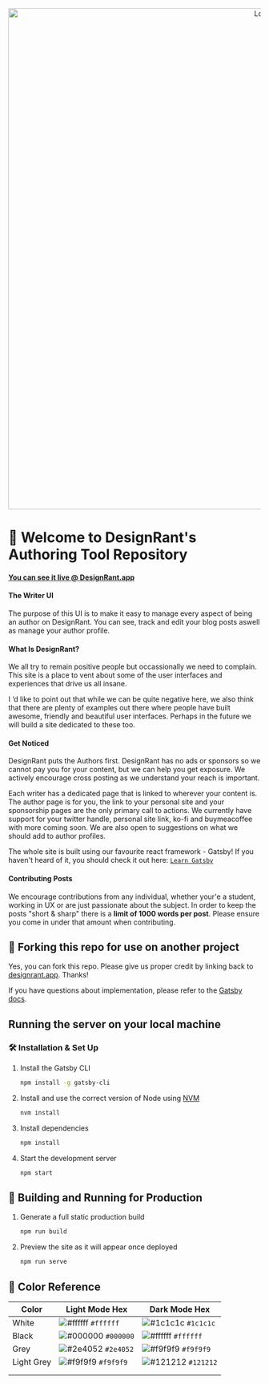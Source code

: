<div align="center">
  <img alt="Logo" src="https://ik.imagekit.io/sld/cover_odI2P6tOsR.png" width="1000"/>
</div>

# 👋 Welcome to DesignRant's Authoring Tool Repository

#### [You can see it live @ DesignRant.app ](https://writer.designrant.app/)

#### The Writer UI

The purpose of this UI is to make it easy to manage every aspect of being an author on DesignRant. You can see, track and edit your blog posts aswell as manage your author profile.
 
#### What Is DesignRant?

We all try to remain positive people but occassionally we need to complain. This site is a place to vent about some of the user interfaces and experiences that drive us all insane.

I ‘d like to point out that while we can be quite negative here, we also think that there are plenty of examples out there where people have built awesome, friendly and beautiful user interfaces. Perhaps in the future we will build a site dedicated to these too.

#### Get Noticed

DesignRant puts the Authors first. DesignRant has no ads or sponsors so we cannot pay you for your content, but we can help you get exposure. We actively encourage cross posting as we understand your reach is important.

Each writer has a dedicated page that is linked to wherever your content is. The author page is for you, the link to your personal site and your sponsorship pages are the only primary call to actions. We currently have support for your twitter handle, personal site link, ko-fi and buymeacoffee with more coming soon. We are also open to suggestions on what we should add to author profiles.

The whole site is built using our favourite react framework - Gatsby! If you haven't heard of it, you should check it out here: [`Learn Gatsby`](https://www.gatsbyjs.org/)


#### Contributing Posts

We encourage contributions from any individual, whether your'e a student, working in UX or are just passionate about the subject. In order to keep the posts "short & sharp" there is a **limit of 1000 words per post**. Please ensure you come in under that amount when contributing. 


## 🚨 Forking this repo for use on another project

Yes, you can fork this repo. Please give us proper credit by linking back to [designrant.app](https://designrant.app). Thanks!

If you have questions about implementation, please refer to the [Gatsby docs](https://www.gatsbyjs.org/docs/).

## Running the server on your local machine

### 🛠 Installation & Set Up

1. Install the Gatsby CLI

   ```sh
   npm install -g gatsby-cli
   ```

2. Install and use the correct version of Node using [NVM](https://github.com/nvm-sh/nvm)

   ```sh
   nvm install
   ```

3. Install dependencies

   ```sh
   npm install
   ```

4. Start the development server

   ```sh
   npm start
   ```

## 🚀 Building and Running for Production

1. Generate a full static production build

   ```sh
   npm run build
   ```

1. Preview the site as it will appear once deployed

   ```sh
   npm run serve
   ```

## 🎨 Color Reference

| Color      | Light Mode Hex                                                     | Dark Mode Hex                                                      |
| ---------- | ------------------------------------------------------------------ | ------------------------------------------------------------------ |
| White      | ![#ffffff](https://via.placeholder.com/10/ffffff?text=+) `#ffffff` | ![#1c1c1c](https://via.placeholder.com/10/1c1c1c?text=+) `#1c1c1c` |
| Black      | ![#000000](https://via.placeholder.com/10/000000?text=+) `#000000` | ![#ffffff](https://via.placeholder.com/10/ffffff?text=+) `#ffffff` |
| Grey       | ![#2e4052](https://via.placeholder.com/10/2e4052?text=+) `#2e4052` | ![#f9f9f9](https://via.placeholder.com/10/f9f9f9?text=+) `#f9f9f9` |
| Light Grey | ![#f9f9f9](https://via.placeholder.com/10/f9f9f9?text=+) `#f9f9f9` | ![#121212](https://via.placeholder.com/10/121212?text=+) `#121212` |
|            |                                                                    |                                                                    |
|            |                                                                    |                                                                    |
